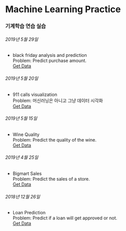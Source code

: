 # Machine Learning Practice

### 기계학습 연습 실습

###### 2019년 5월 29일
- black friday analysis and prediction  
  Problem: Predict purchase amount.  
  [Get Data](https://datahack.analyticsvidhya.com/contest/black-friday/) 

###### 2019년 5월 20일
- 911 calls visualization    
  Problem: 머신러닝은 아니고 그냥 데이터 시각화  
  [Get Data](https://www.kaggle.com/mchirico/montcoalert) 

###### 2019년 5월 15일
- Wine Quality    
  Problem: Predict the quality of the wine.  
  [Get Data](https://www.kaggle.com/uciml/red-wine-quality-cortez-et-al-2009)  


###### 2019년 4월 25일
- Bigmart Sales  
  Problem: Predict the sales of a store.  
  [Get Data](https://datahack.analyticsvidhya.com/contest/practice-problem-big-mart-sales-iii/)  
    
    
###### 2018년 12월 26일
- Loan Prediction  
  Problem: Predict if a loan will get approved or not.  
  [Get Data](https://datahack.analyticsvidhya.com/contest/practice-problem-loan-prediction-iii/)  
